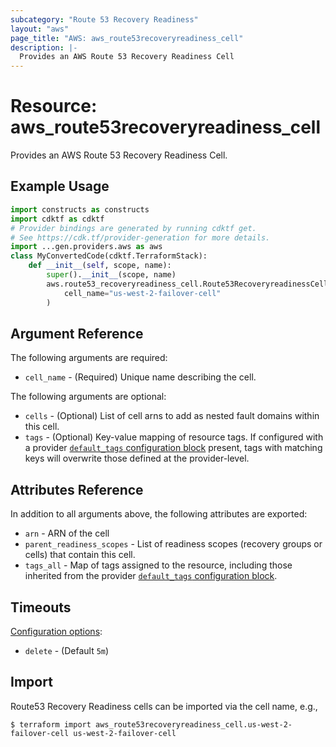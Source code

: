 ```yaml
---
subcategory: "Route 53 Recovery Readiness"
layout: "aws"
page_title: "AWS: aws_route53recoveryreadiness_cell"
description: |-
  Provides an AWS Route 53 Recovery Readiness Cell
---
```


# Resource: aws_route53recoveryreadiness_cell

Provides an AWS Route 53 Recovery Readiness Cell.

## Example Usage

```python
import constructs as constructs
import cdktf as cdktf
# Provider bindings are generated by running cdktf get.
# See https://cdk.tf/provider-generation for more details.
import ...gen.providers.aws as aws
class MyConvertedCode(cdktf.TerraformStack):
    def __init__(self, scope, name):
        super().__init__(scope, name)
        aws.route53_recoveryreadiness_cell.Route53RecoveryreadinessCell(self, "example",
            cell_name="us-west-2-failover-cell"
        )
```

## Argument Reference

The following arguments are required:

* `cell_name` - (Required) Unique name describing the cell.

The following arguments are optional:

* `cells` - (Optional) List of cell arns to add as nested fault domains within this cell.
* `tags` - (Optional) Key-value mapping of resource tags. If configured with a provider [`default_tags` configuration block](https://registry.terraform.io/providers/hashicorp/aws/latest/docs#default_tags-configuration-block) present, tags with matching keys will overwrite those defined at the provider-level.

## Attributes Reference

In addition to all arguments above, the following attributes are exported:

* `arn` - ARN of the cell
* `parent_readiness_scopes` - List of readiness scopes (recovery groups or cells) that contain this cell.
* `tags_all` - Map of tags assigned to the resource, including those inherited from the provider [`default_tags` configuration block](https://registry.terraform.io/providers/hashicorp/aws/latest/docs#default_tags-configuration-block).

## Timeouts

[Configuration options](https://developer.hashicorp.com/terraform/language/resources/syntax#operation-timeouts):

- `delete` - (Default `5m`)

## Import

Route53 Recovery Readiness cells can be imported via the cell name, e.g.,

```
$ terraform import aws_route53recoveryreadiness_cell.us-west-2-failover-cell us-west-2-failover-cell
```

<!-- cache-key: cdktf-0.17.0-pre.15 input-61ad3f740691f431ccd3e96001efdfcac7cb1dcb005eb841aa911120486a6128 -->
